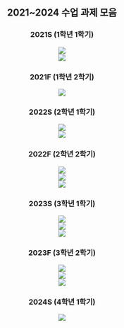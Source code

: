 <div align=center> 
<h2> 2021~2024 수업 과제 모음 </h2>

<h3>2021S (1학년 1학기)</h3> 
<a href="https://github.com/coolho1129/undergraduate/tree/main/Interactive-Programming">
<img src="https://img.shields.io/badge/Interactive Programming-FFB74D?style=for-the-badge&logo=python&logoColor=white">
</a>
  <br>

<a href="https://github.com/coolho1129/undergraduate/tree/main/Software-and-problem-solving">
<img src="https://img.shields.io/badge/Software and problem solving-FF8A65?style=for-the-badge&logo=python&logoColor=white">
</a>

<h3> 2021F (1학년 2학기)</h3>
<a href="https://github.com/coolho1129/undergraduate/tree/main/Basic-Programming">
<img src="https://img.shields.io/badge/Basic Programming-4DB6AC?style=for-the-badge&logo=C&logoColor=white">
</a>

<h3> 2022S (2학년 1학기)</h3>
<a href="https://github.com/coolho1129/undergraduate/tree/main/Data-Structure">
<img src="https://img.shields.io/badge/Data Structure-81C784?style=for-the-badge&logo=C&logoColor=white">
</a><br>

<a href="https://github.com/coolho1129/undergraduate/tree/main/Java-Programming">
<img src="https://img.shields.io/badge/Java Programming-FFD54F?style=for-the-badge&logo=OpenJDK&logoColor=white">
</a>

<h3> 2022F (2학년 2학기)</h3>

<a href="https://github.com/coolho1129/undergraduate/tree/main/RISC-V">
<img src="https://img.shields.io/badge/RISC V-283272?style=for-the-badge&logo=risc-v&logoColor=white"></a><br>

<a href="https://github.com/coolho1129/undergraduate/tree/main/System-Programming">
<img src="https://img.shields.io/badge/System Programming-4FC3F7?style=for-the-badge&logo=C&logoColor=white"></a><br>

<a href="https://github.com/coolho1129/undergraduate/tree/main/Linear-Algebra-Programming-Project">
<img src="https://img.shields.io/badge/Linear Algebra Programming Project-BA68C8?style=for-the-badge&logo=python&logoColor=white">
</a>

<h3> 2023S (3학년 1학기)</h3>
<a href="https://github.com/coolho1129/undergraduate/tree/main/Algorithm1">
<img src="https://img.shields.io/badge/Algorithm1-64B5F6?style=for-the-badge&logo=python&logoColor=white">
</a><br>

<a href="https://github.com/coolho1129/undergraduate/tree/main/Network-Programming">
<img src="https://img.shields.io/badge/Network Programming-FDD835?style=for-the-badge&logo=C&logoColor=white">
</a><br>
  
<a href="https://github.com/coolho1129/undergraduate/tree/main/Artificial-Intelligenc">
<img src="https://img.shields.io/badge/Artificial Intelligence-FF8A65?style=for-the-badge&logo=python&logoColor=white">
</a>

<h3> 2023F (3학년 2학기)</h3>
<a href="https://github.com/coolho1129/undergraduate/tree/main/Database">
<img src="https://img.shields.io/badge/Database-FFB74D?style=for-the-badge&logo=oracle&logoColor=white">
</a><br>

<a href="https://github.com/coolho1129/undergraduate/tree/main/Algorithm2">
<img src="https://img.shields.io/badge/Algorithm2-4FC3F7?style=for-the-badge&logo=python&logoColor=white">
</a><br>

<a href="https://github.com/coolho1129/undergraduate/tree/main/Introduction-to-Machine-Learning">
<img src="https://img.shields.io/badge/Introduction to Machine Learning-9575CD?style=for-the-badge&logo=python&logoColor=white">
</a>

<h3> 2024S (4학년 1학기)</h3>
<img src="https://img.shields.io/badge/Deep Learning-AED581?style=for-the-badge&logo=python&logoColor=white">

</div>
